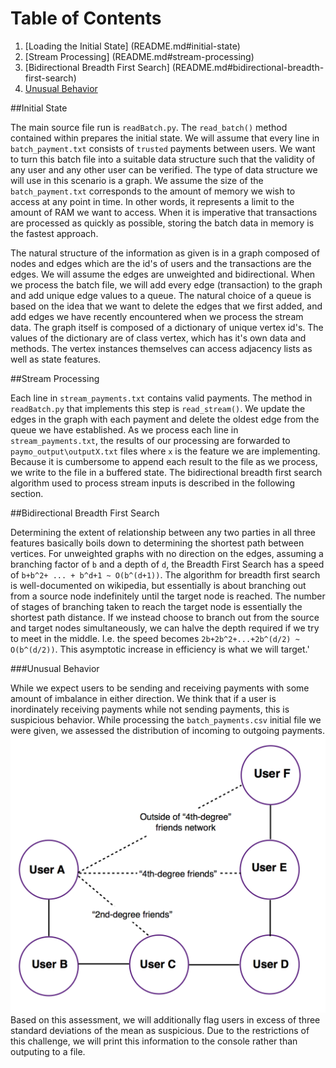 # Table of Contents

1. [Loading the Initial State] (README.md#initial-state)
2. [Stream Processing] (README.md#stream-processing)
3. [Bidirectional Breadth First Search] (README.md#bidirectional-breadth-first-search)
4. [Unusual Behavior](README.md#unusual-behavior)

##Initial State

The main source file run is `readBatch.py`.  The `read_batch()` method contained within prepares the initial state. We will assume that every line in `batch_payment.txt` consists of `trusted` payments between users. We want to turn this batch file into a suitable data structure such that the validity of any user and any other user can be verified.   The type of data structure we will use in this scenario is a graph.  We assume the size of the `batch_payment.txt` corresponds to the amount of memory we wish to access at any point in time.  In other words, it represents a limit to the amount of RAM we want to access.  When it is imperative that transactions are processed as quickly as possible, storing the batch data in memory is the fastest approach.  

The natural structure of the information as given is in a graph composed of nodes and edges which are the id's of users and the transactions are the edges.  We will assume the edges are unweighted and bidirectional.  When we process the batch file, we will add every edge (transaction) to the graph and add unique edge values to a queue. The natural choice of a queue is based on the idea that we want to delete the edges that we first added, and add edges we have recently encountered when we process the stream data.  The graph itself is composed of a dictionary of unique vertex id's.  The values of the dictionary are of class vertex, which has it's own data and methods.  The vertex instances themselves can access adjacency lists as well as state features.  

##Stream Processing

Each line in `stream_payments.txt` contains valid payments.  The method in `readBatch.py` that implements this step is `read_stream()`.  We update the edges in the graph with each payment and delete the oldest edge from the queue we have established.  As we process each line in `stream_payments.txt`, the results of our processing are forwarded to `paymo_output\outputX.txt` files where `x` is the feature we are implementing.  Because it is cumbersome to append each result to the file as we process, we write to the file in a buffered state.  The bidirectional breadth first search algorithm used to process stream inputs is described in the following section.

##Bidirectional Breadth First Search

Determining the extent of relationship between any two parties in all three features basically boils down to determining the shortest path between vertices.  For unweighted graphs with no direction on the edges, assuming a branching factor of `b` and a depth of `d`, the Breadth First Search has a speed of `b+b^2+ ... + b^d+1 ~ O(b^(d+1))`. The algorithm for breadth first search is well-documented on wikipedia, but essentially is about branching out from a source node indefinitely until the target node is reached.  The number of stages of branching taken to reach the target node is essentially the shortest path distance.   If we instead choose to branch out from the source and target nodes simultaneously, we can halve the depth required if we try to meet in the middle.  I.e. the speed becomes `2b+2b^2+...+2b^(d/2) ~ O(b^(d/2))`.  This asymptotic increase in efficiency is what we will target.'

###Unusual Behavior

While we expect users to be sending and receiving payments with some amount of imbalance in either direction.  We think that if a user is inordinately receiving payments while not sending payments, this is suspicious behavior.  While processing the `batch_payments.csv` initial file we were given, we assessed the distribution of incoming to outgoing payments.  
<img src="./images/fourth-degree-friends2.png" width="600">
Based on this assessment, we will additionally flag users in excess of three standard deviations of the mean as suspicious.  Due to the restrictions of this challenge, we will print this information to the console rather than outputing to a file.


